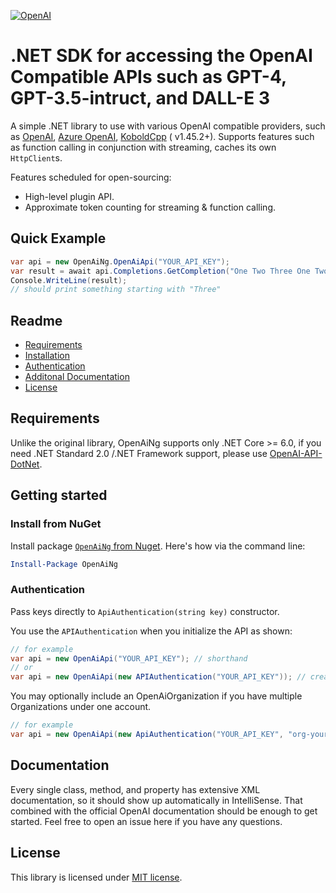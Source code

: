 [![OpenAI](https://badgen.net/nuget/v/OpenAiNg)](https://www.nuget.org/packages/OpenAiNg/)

# .NET SDK for accessing the OpenAI Compatible APIs such as GPT-4, GPT-3.5-intruct, and DALL-E 3

A simple .NET library to use with various OpenAI compatible providers, such
as [OpenAI](https://platform.openai.com/docs/api-reference), [Azure OpenAI](https://azure.microsoft.com/en-us/products/ai-services/openai-service), [KoboldCpp](https://github.com/LostRuins/koboldcpp/releases) (
v1.45.2+). Supports features such as function calling in conjunction with streaming, caches its own `HttpClient`s.

Features scheduled for open-sourcing:

- High-level plugin API.
- Approximate token counting for streaming & function calling.

## Quick Example

```csharp
var api = new OpenAiNg.OpenAiApi("YOUR_API_KEY");
var result = await api.Completions.GetCompletion("One Two Three One Two");
Console.WriteLine(result);
// should print something starting with "Three"
```

## Readme

* [Requirements](#requirements)
* [Installation](#install-from-nuget)
* [Authentication](#authentication)
* [Additonal Documentation](#documentation)
* [License](#license)

## Requirements

Unlike the original library, OpenAiNg supports only .NET Core >= 6.0, if you need .NET Standard 2.0 /.NET Framework
support, please use [OpenAI-API-DotNet](https://github.com/OkGoDoIt/OpenAI-API-dotnet).

## Getting started

### Install from NuGet

Install package [`OpenAiNg` from Nuget](https://www.nuget.org/packages/OpenAiNg/). Here's how via the command line:

```powershell
Install-Package OpenAiNg
```

### Authentication

Pass keys directly to `ApiAuthentication(string key)` constructor.

You use the `APIAuthentication` when you initialize the API as shown:

```csharp
// for example
var api = new OpenAiApi("YOUR_API_KEY"); // shorthand
// or
var api = new OpenAiApi(new APIAuthentication("YOUR_API_KEY")); // create object manually
```

You may optionally include an OpenAiOrganization if you have multiple Organizations under one account.

```csharp
// for example
var api = new OpenAiApi(new ApiAuthentication("YOUR_API_KEY", "org-yourOrgHere"));
```

## Documentation

Every single class, method, and property has extensive XML documentation, so it should show up automatically in
IntelliSense. That combined with the official OpenAI documentation should be enough to get started. Feel free to open an
issue here if you have any questions.

## License

This library is licensed under [MIT license](https://github.com/lofcz/OpenAiNg/blob/master/LICENSE).
